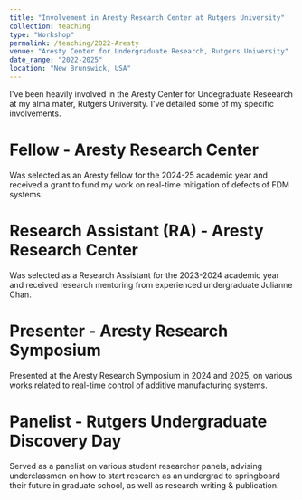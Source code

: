 ```yaml
---
title: "Involvement in Aresty Research Center at Rutgers University"
collection: teaching
type: "Workshop"
permalink: /teaching/2022-Aresty
venue: "Aresty Center for Undergraduate Research, Rutgers University"
date_range: "2022-2025"
location: "New Brunswick, USA"
---
```


I've been heavily involved in the Aresty Center for Undegraduate Reseearch at my alma mater, Rutgers University. I've detailed some of my specific involvements.

# Fellow - Aresty Research Center
Was selected as an Aresty fellow for the 2024-25 academic year and received a grant to fund my work on real-time mitigation of defects of FDM systems.

# Research Assistant (RA) - Aresty Research Center
Was selected as a Research Assistant for the 2023-2024 academic year and received research mentoring from experienced undergraduate Julianne Chan. 

# Presenter - Aresty Research Symposium
Presented at the Aresty Research Symposium in 2024 and 2025, on various works related to real-time control of additive manufacturing systems.

# Panelist - Rutgers Undergraduate Discovery Day
Served as a panelist on various student researcher panels, advising underclassmen on how to start research as an undergrad to springboard their future in graduate school, as well as research writing & publication.